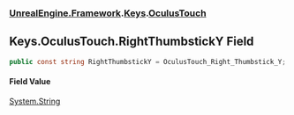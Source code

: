 ### [UnrealEngine.Framework](UnrealEngine_Framework.md 'UnrealEngine.Framework').[Keys](Keys.md 'UnrealEngine.Framework.Keys').[OculusTouch](Keys_OculusTouch.md 'UnrealEngine.Framework.Keys.OculusTouch')
## Keys.OculusTouch.RightThumbstickY Field
```csharp
public const string RightThumbstickY = OculusTouch_Right_Thumbstick_Y;
```
#### Field Value
[System.String](https://docs.microsoft.com/en-us/dotnet/api/System.String 'System.String')
